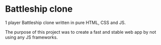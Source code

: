 # Battleship clone

1 player Battleship clone written in pure HTML, CSS and JS.

The purpose of this project was to create a fast and stable web app by not using any JS frameworks.
